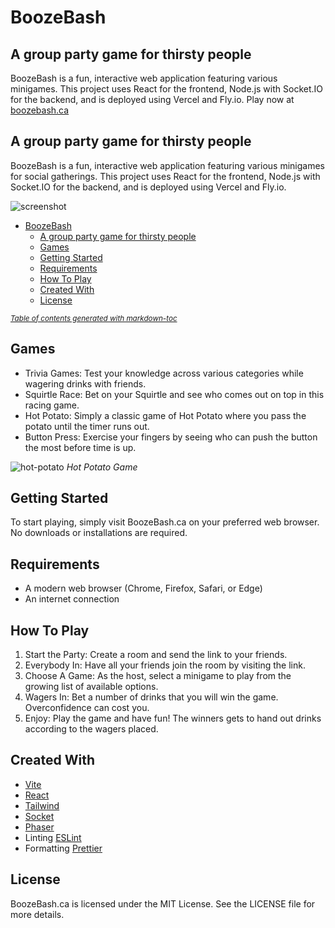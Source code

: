# BoozeBash

## A group party game for thirsty people

BoozeBash is a fun, interactive web application featuring various minigames. This project uses React for the frontend, Node.js with Socket.IO for the backend, and is deployed using Vercel and Fly.io.
Play now at [boozebash.ca](boozebash.ca)

## A group party game for thirsty people

BoozeBash is a fun, interactive web application featuring various minigames for social gatherings. This project uses React for the frontend, Node.js with Socket.IO for the backend, and is deployed using Vercel and Fly.io.

![screenshot](https://github.com/user-attachments/assets/4f0701c3-327e-46a0-a04a-516430ce10b2)

- [BoozeBash](#boozebash)
  * [A group party game for thirsty people](#a-group-party-game-for-thirsty-people)
  * [Games](#games)
  * [Getting Started](#getting-started)
  * [Requirements](#requirements)
  * [How To Play](#how-to-play)
  * [Created With](#created-with)
  * [License](#license)

<small><i><a href='http://ecotrust-canada.github.io/markdown-toc/'>Table of contents generated with markdown-toc</a></i></small>


## Games
- Trivia Games: Test your knowledge across various categories while wagering drinks with friends.
- Squirtle Race: Bet on your Squirtle and see who comes out on top in this racing game.
- Hot Potato: Simply a classic game of Hot Potato where you pass the potato until the timer runs out.
- Button Press: Exercise your fingers by seeing who can push the button the most before time is up.

![hot-potato](https://github.com/user-attachments/assets/2dcc24f5-cb78-492c-95eb-40dfcc5dfcce)
*Hot Potato Game*

## Getting Started
To start playing, simply visit BoozeBash.ca on your preferred web browser. No downloads or installations are required.

## Requirements
- A modern web browser (Chrome, Firefox, Safari, or Edge)
- An internet connection

## How To Play
1. Start the Party: Create a room and send the link to your friends.
2. Everybody In: Have all your friends join the room by visiting the link.
3. Choose A Game: As the host, select a minigame to play from the growing list of available options.
4. Wagers In: Bet a number of drinks that you will win the game. Overconfidence can cost you.
5. Enjoy: Play the game and have fun! The winners gets to hand out drinks according to the wagers placed.

## Created With
- [Vite](https://vitejs.dev/)
- [React](https://react.dev/)
- [Tailwind](https://tailwindcss.com/)
- [Socket](https://socket.io/)
- [Phaser](https://phaser.io/)
- Linting [ESLint](https://eslint.org/)
- Formatting [Prettier](https://prettier.io/)


## License
BoozeBash.ca is licensed under the MIT License. See the LICENSE file for more details.
